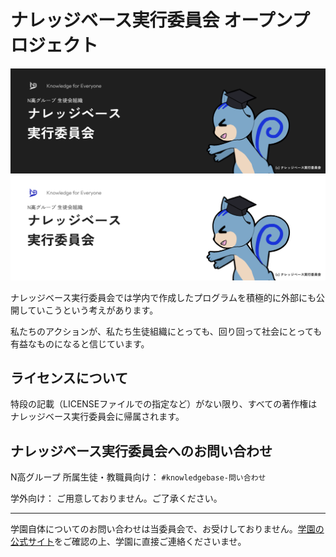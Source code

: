 # ナレッジベース実行委員会 オープンプロジェクト

![Knowledgebase Executive Committee header for dark mode](/nnn_dark.png#gh-dark-mode-only)
![Knowledgebase Executive Committee header for white mode](/nnn_white.png#gh-light-mode-only)

ナレッジベース実行委員会では学内で作成したプログラムを積極的に外部にも公開していこうという考えがあります。

私たちのアクションが、私たち生徒組織にとっても、回り回って社会にとっても有益なものになると信じています。

## ライセンスについて
特段の記載（LICENSEファイルでの指定など）がない限り、すべての著作権はナレッジベース実行委員会に帰属されます。

## ナレッジベース実行委員会へのお問い合わせ
N高グループ 所属生徒・教職員向け： `#knowledgebase-問い合わせ`

学外向け： ご用意しておりません。ご了承ください。

---

学園自体についてのお問い合わせは当委員会で、お受けしておりません。[学園の公式サイト](https://nnn.ed.jp/)をご確認の上、学園に直接ご連絡くださいませ。